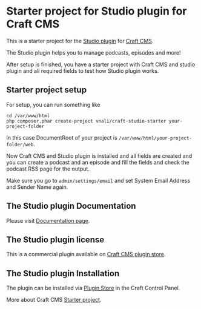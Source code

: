 # Starter project for Studio plugin for Craft CMS

This is a starter project for the [Studio plugin](https://github.com/vnali/craft-studio) for [Craft CMS](https://craftcms.com).

The Studio plugin helps you to manage podcasts, episodes and more!

After setup is finished, you have a starter project with Craft CMS and studio plugin and all required fields to test how Studio plugin works.

## Starter project setup

For setup, you can run something like

```
cd /var/www/html
php composer.phar create-project vnali/craft-studio-starter your-project-folder
```

In this case DocumentRoot of your project is `/var/www/html/your-project-folder/web`.

Now Craft CMS and Studio plugin is installed and all fields are created and you can create a podcast and an episode and fill the fields and check the podcast RSS page for the output.

Make sure you go to `admin/settings/email` and set System Email Address and Sender Name again.

## The Studio plugin Documentation
Please visit [Documentation page](https://github.com/vnali/studio-plugin-docs/blob/main/README.md).

## The Studio plugin license
This is a commercial plugin available on [Craft CMS plugin store](https://plugins.craftcms.com/studio?craft4).

## The Studio plugin Installation
The plugin can be installed via [Plugin Store](https://plugins.craftcms.com/studio?craft4) in the Craft Control Panel.

More about Craft CMS [Starter project](https://craftcms.com/knowledge-base/using-the-starter-project).